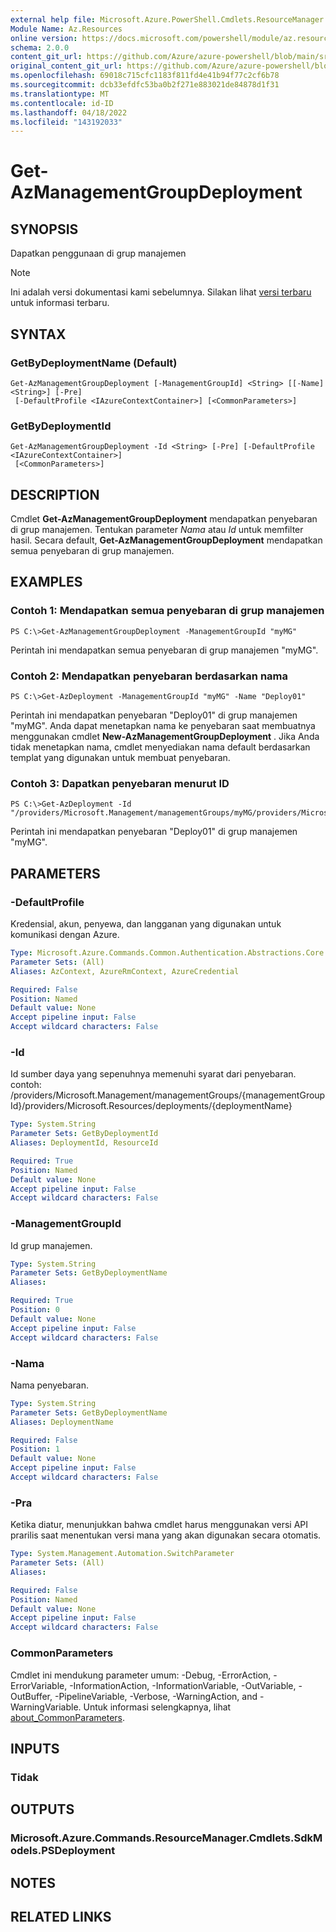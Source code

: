 ```yaml
---
external help file: Microsoft.Azure.PowerShell.Cmdlets.ResourceManager.dll-Help.xml
Module Name: Az.Resources
online version: https://docs.microsoft.com/powershell/module/az.resources/get-azmanagementgroupdeployment
schema: 2.0.0
content_git_url: https://github.com/Azure/azure-powershell/blob/main/src/Resources/Resources/help/Get-AzManagementGroupDeployment.md
original_content_git_url: https://github.com/Azure/azure-powershell/blob/main/src/Resources/Resources/help/Get-AzManagementGroupDeployment.md
ms.openlocfilehash: 69018c715cfc1183f811fd4e41b94f77c2cf6b78
ms.sourcegitcommit: dcb33efdfc53ba0b2f271e883021de84878d1f31
ms.translationtype: MT
ms.contentlocale: id-ID
ms.lasthandoff: 04/18/2022
ms.locfileid: "143192033"
---
```

# Get-AzManagementGroupDeployment

## SYNOPSIS
Dapatkan penggunaan di grup manajemen

> [!NOTE]
>Ini adalah versi dokumentasi kami sebelumnya. Silakan lihat [versi terbaru](/powershell/module/az.resources/get-azmanagementgroupdeployment) untuk informasi terbaru.

## SYNTAX

### GetByDeploymentName (Default)
```
Get-AzManagementGroupDeployment [-ManagementGroupId] <String> [[-Name] <String>] [-Pre]
 [-DefaultProfile <IAzureContextContainer>] [<CommonParameters>]
```

### GetByDeploymentId
```
Get-AzManagementGroupDeployment -Id <String> [-Pre] [-DefaultProfile <IAzureContextContainer>]
 [<CommonParameters>]
```

## DESCRIPTION
Cmdlet **Get-AzManagementGroupDeployment** mendapatkan penyebaran di grup manajemen.
Tentukan parameter *Nama* atau *Id* untuk memfilter hasil.
Secara default, **Get-AzManagementGroupDeployment** mendapatkan semua penyebaran di grup manajemen.

## EXAMPLES

### Contoh 1: Mendapatkan semua penyebaran di grup manajemen
```
PS C:\>Get-AzManagementGroupDeployment -ManagementGroupId "myMG"
```

Perintah ini mendapatkan semua penyebaran di grup manajemen "myMG".

### Contoh 2: Mendapatkan penyebaran berdasarkan nama
```
PS C:\>Get-AzDeployment -ManagementGroupId "myMG" -Name "Deploy01"
```

Perintah ini mendapatkan penyebaran "Deploy01" di grup manajemen "myMG".
Anda dapat menetapkan nama ke penyebaran saat membuatnya menggunakan cmdlet **New-AzManagementGroupDeployment** .
Jika Anda tidak menetapkan nama, cmdlet menyediakan nama default berdasarkan templat yang digunakan untuk membuat penyebaran.

### Contoh 3: Dapatkan penyebaran menurut ID
```
PS C:\>Get-AzDeployment -Id "/providers/Microsoft.Management/managementGroups/myMG/providers/Microsoft.Resources/deployments/Deploy01"
```

Perintah ini mendapatkan penyebaran "Deploy01" di grup manajemen "myMG".

## PARAMETERS

### -DefaultProfile
Kredensial, akun, penyewa, dan langganan yang digunakan untuk komunikasi dengan Azure.

```yaml
Type: Microsoft.Azure.Commands.Common.Authentication.Abstractions.Core.IAzureContextContainer
Parameter Sets: (All)
Aliases: AzContext, AzureRmContext, AzureCredential

Required: False
Position: Named
Default value: None
Accept pipeline input: False
Accept wildcard characters: False
```

### -Id
Id sumber daya yang sepenuhnya memenuhi syarat dari penyebaran.
contoh: /providers/Microsoft.Management/managementGroups/{managementGroupId}/providers/Microsoft.Resources/deployments/{deploymentName}

```yaml
Type: System.String
Parameter Sets: GetByDeploymentId
Aliases: DeploymentId, ResourceId

Required: True
Position: Named
Default value: None
Accept pipeline input: False
Accept wildcard characters: False
```

### -ManagementGroupId
Id grup manajemen.

```yaml
Type: System.String
Parameter Sets: GetByDeploymentName
Aliases:

Required: True
Position: 0
Default value: None
Accept pipeline input: False
Accept wildcard characters: False
```

### -Nama
Nama penyebaran.

```yaml
Type: System.String
Parameter Sets: GetByDeploymentName
Aliases: DeploymentName

Required: False
Position: 1
Default value: None
Accept pipeline input: False
Accept wildcard characters: False
```

### -Pra
Ketika diatur, menunjukkan bahwa cmdlet harus menggunakan versi API prarilis saat menentukan versi mana yang akan digunakan secara otomatis.

```yaml
Type: System.Management.Automation.SwitchParameter
Parameter Sets: (All)
Aliases:

Required: False
Position: Named
Default value: None
Accept pipeline input: False
Accept wildcard characters: False
```

### CommonParameters
Cmdlet ini mendukung parameter umum: -Debug, -ErrorAction, -ErrorVariable, -InformationAction, -InformationVariable, -OutVariable, -OutBuffer, -PipelineVariable, -Verbose, -WarningAction, and -WarningVariable. Untuk informasi selengkapnya, lihat [about_CommonParameters](http://go.microsoft.com/fwlink/?LinkID=113216).

## INPUTS

### Tidak

## OUTPUTS

### Microsoft.Azure.Commands.ResourceManager.Cmdlets.SdkModels.PSDeployment

## NOTES

## RELATED LINKS
